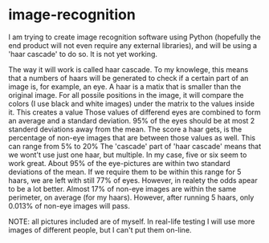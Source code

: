 # image-recognition
I am trying to create image recognition software using Python (hopefully the end product will not even require any external libraries), and will be using a 'haar cascade'  to do so. It is not yet working.

The way it will work is called haar cascade. To my knowlege, this means that a numbers of haars will be generated to check if a certain part of an image is, for example, an eye. 
A haar is a matix that is smaller than the original image. For all possile positions in the image, it will compare the colors (I use black and white images) under the matrix to the values inside it. This creates a value
Those values of differend eyes are combined to form an average and a standard deviation.
95% of the eyes should be at most 2 standerd deviations away from the mean. The score a haar gets, is the percentage of non-eye images that are between those values as well. This can range from 5% to 20%
The 'cascade' part of 'haar cascade' means that we wont't use just one haar, but multiple. In my case, five or six seem to work great.
About 95% of the eye-pictures are within two standard deviations of the mean. If we require them to be within this range for 5 haars, we are left with still 77% of eyes. However, in realety the odds apear to be a lot better.
Almost 17% of non-eye images are within the same perimeter, on average (for my haars). However, after running 5 haars, only 0.013% of non-eye images will pass.

NOTE: all pictures included are of myself. In real-life testing I will use more images of different people, but I can't put them on-line. 

